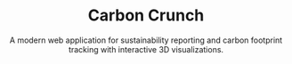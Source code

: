 
<h1 align="center">Carbon Crunch</h1>



<p align="center">
  A modern web application for sustainability reporting and carbon footprint tracking with interactive 3D visualizations.
</p>
